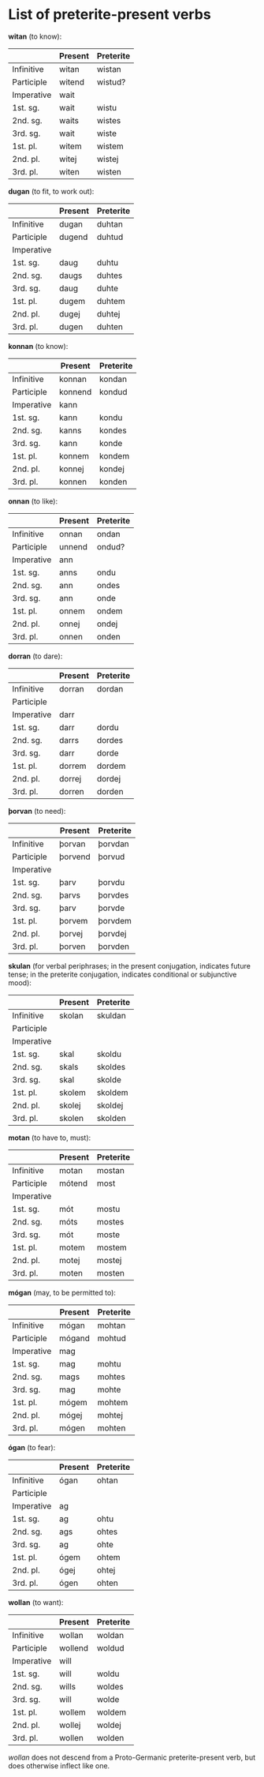 # List of preterite-present verbs

**witan** (to know):

|            | Present | Preterite |
| ---------- | ------- | --------- |
| Infinitive | witan   | wistan    |
| Participle | witend  | wistud?   |
| Imperative | wait    |           |
| 1st. sg.   | wait    | wistu     |
| 2nd. sg.   | waits   | wistes    |
| 3rd. sg.   | wait    | wiste     |
| 1st. pl.   | witem   | wistem    |
| 2nd. pl.   | witej   | wistej    |
| 3rd. pl.   | witen   | wisten    |

**dugan** (to fit, to work out):

|            | Present | Preterite |
| ---------- | ------- | --------- |
| Infinitive | dugan   | duhtan    |
| Participle | dugend  | duhtud    |
| Imperative |         |           |
| 1st. sg.   | daug    | duhtu     |
| 2nd. sg.   | daugs   | duhtes    |
| 3rd. sg.   | daug    | duhte     |
| 1st. pl.   | dugem   | duhtem    |
| 2nd. pl.   | dugej   | duhtej    |
| 3rd. pl.   | dugen   | duhten    |

**konnan** (to know):

|            | Present | Preterite |
| ---------- | ------- | --------- |
| Infinitive | konnan  | kondan    |
| Participle | konnend | kondud    |
| Imperative | kann    |           |
| 1st. sg.   | kann    | kondu     |
| 2nd. sg.   | kanns   | kondes    |
| 3rd. sg.   | kann    | konde     |
| 1st. pl.   | konnem  | kondem    |
| 2nd. pl.   | konnej  | kondej    |
| 3rd. pl.   | konnen  | konden    |

**onnan** (to like):

|            | Present | Preterite |
| ---------- | ------- | --------- |
| Infinitive | onnan   | ondan     |
| Participle | unnend  | ondud?    |
| Imperative | ann     |           |
| 1st. sg.   | anns    | ondu      |
| 2nd. sg.   | ann     | ondes     |
| 3rd. sg.   | ann     | onde      |
| 1st. pl.   | onnem   | ondem     |
| 2nd. pl.   | onnej   | ondej     |
| 3rd. pl.   | onnen   | onden     |

**dorran** (to dare):

|            | Present | Preterite |
| ---------- | ------- | --------- |
| Infinitive | dorran  | dordan    |
| Participle |         |           |
| Imperative | darr    |           |
| 1st. sg.   | darr    | dordu     |
| 2nd. sg.   | darrs   | dordes    |
| 3rd. sg.   | darr    | dorde     |
| 1st. pl.   | dorrem  | dordem    |
| 2nd. pl.   | dorrej  | dordej    |
| 3rd. pl.   | dorren  | dorden    |

**þorvan** (to need):

|            | Present | Preterite |
| ---------- | ------- | --------- |
| Infinitive | þorvan  | þorvdan   |
| Participle | þorvend | þorvud    |
| Imperative |         |           |
| 1st. sg.   | þarv    | þorvdu    |
| 2nd. sg.   | þarvs   | þorvdes   |
| 3rd. sg.   | þarv    | þorvde    |
| 1st. pl.   | þorvem  | þorvdem   |
| 2nd. pl.   | þorvej  | þorvdej   |
| 3rd. pl.   | þorven  | þorvden   |

**skulan** (for verbal periphrases; in the present conjugation, indicates future
tense; in the preterite conjugation, indicates conditional or subjunctive mood):

|            | Present | Preterite |
| ---------- | ------- | --------- |
| Infinitive | skolan  | skuldan   |
| Participle |         |           |
| Imperative |         |           |
| 1st. sg.   | skal    | skoldu    |
| 2nd. sg.   | skals   | skoldes   |
| 3rd. sg.   | skal    | skolde    |
| 1st. pl.   | skolem  | skoldem   |
| 2nd. pl.   | skolej  | skoldej   |
| 3rd. pl.   | skolen  | skolden   |

**motan** (to have to, must):

|            | Present | Preterite |
| ---------- | ------- | --------- |
| Infinitive | motan   | mostan    |
| Participle | mótend  | most      |
| Imperative |         |           |
| 1st. sg.   | mót     | mostu     |
| 2nd. sg.   | móts    | mostes    |
| 3rd. sg.   | mót     | moste     |
| 1st. pl.   | motem   | mostem    |
| 2nd. pl.   | motej   | mostej    |
| 3rd. pl.   | moten   | mosten    |

**mógan** (may, to be permitted to):

|            | Present | Preterite |
| ---------- | ------- | --------- |
| Infinitive | mógan   | mohtan    |
| Participle | mógand  | mohtud    |
| Imperative | mag     |           |
| 1st. sg.   | mag     | mohtu     |
| 2nd. sg.   | mags    | mohtes    |
| 3rd. sg.   | mag     | mohte     |
| 1st. pl.   | mógem   | mohtem    |
| 2nd. pl.   | mógej   | mohtej    |
| 3rd. pl.   | mógen   | mohten    |

**ógan** (to fear):

|            | Present | Preterite |
| ---------- | ------- | --------- |
| Infinitive | ógan    | ohtan     |
| Participle |         |           |
| Imperative | ag      |           |
| 1st. sg.   | ag      | ohtu      |
| 2nd. sg.   | ags     | ohtes     |
| 3rd. sg.   | ag      | ohte      |
| 1st. pl.   | ógem    | ohtem     |
| 2nd. pl.   | ógej    | ohtej     |
| 3rd. pl.   | ógen    | ohten     |

**wollan** (to want):

|            | Present | Preterite |
| ---------- | ------- | --------- |
| Infinitive | wollan  | woldan    |
| Participle | wollend | woldud    |
| Imperative | will    |           |
| 1st. sg.   | will    | woldu     |
| 2nd. sg.   | wills   | woldes    |
| 3rd. sg.   | will    | wolde     |
| 1st. pl.   | wollem  | woldem    |
| 2nd. pl.   | wollej  | woldej    |
| 3rd. pl.   | wollen  | wolden    |

_wollan_ does not descend from a Proto-Germanic preterite-present verb, but does
otherwise inflect like one.
